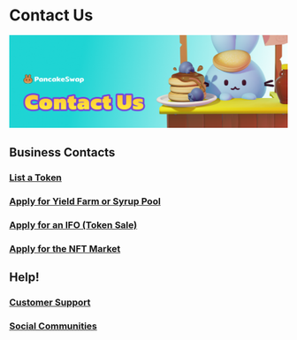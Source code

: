 # Contact Us

![](../.gitbook/assets/contact-us-header.png)

## Business Contacts

### [List a Token](broken-reference)

### [Apply for Yield Farm or Syrup Pool](broken-reference)

### [Apply for an IFO (Token Sale)](broken-reference)

### [Apply for the NFT Market](broken-reference)

## Help!

### [Customer Support](customer-support.md#there-is-no-customer-support-for-pancakeswap)

### [Social Communities](social-accounts-and-communities.md)

